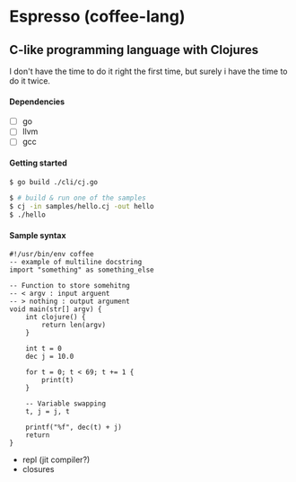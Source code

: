 # Espresso (coffee-lang)
## C-like programming language with Clojures
I don't have the time to do it right the first time, but surely i have the
time to do it twice.
#### Dependencies
- [ ] go
- [ ] llvm
- [ ] gcc

#### Getting started
```sh
$ go build ./cli/cj.go

$ # build & run one of the samples
$ cj -in samples/hello.cj -out hello
$ ./hello
```

#### Sample syntax
```
#!/usr/bin/env coffee
-- example of multiline docstring
import "something" as something_else

-- Function to store somehitng
-- < argv : input arguent
-- > nothing : output argument
void main(str[] argv) {
    int clojure() {
        return len(argv)
    }

    int t = 0
    dec j = 10.0

    for t = 0; t < 69; t += 1 {
        print(t)
    }

    -- Variable swapping
    t, j = j, t

    printf("%f", dec(t) + j)
    return
}
```

- repl (jit compiler?)
- closures

